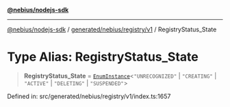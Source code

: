 [**@nebius/nodejs-sdk**](../../../../../README.md)

---

[@nebius/nodejs-sdk](../../../../../README.md) / [generated/nebius/registry/v1](../README.md) / RegistryStatus_State

# Type Alias: RegistryStatus_State

> **RegistryStatus_State** = [`EnumInstance`](../../../../../runtime/protos/enum/type-aliases/EnumInstance.md)\<`"UNRECOGNIZED"` \| `"CREATING"` \| `"ACTIVE"` \| `"DELETING"` \| `"SUSPENDED"`\>

Defined in: src/generated/nebius/registry/v1/index.ts:1657
